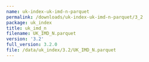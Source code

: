 ```yaml
---
name: uk-index-uk-imd-n-parquet
permalink: /downloads/uk-index-uk-imd-n-parquet/3_2
package: uk_index
title: uk_imd_n
filename: UK_IMD_N.parquet
version: '3.2'
full_version: 3.2.0
file: /data/uk_index/3.2/UK_IMD_N.parquet
---
```

